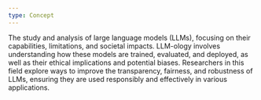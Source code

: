 ```yaml
---
type: Concept
---
```


The study and analysis of large language models (LLMs), focusing on their capabilities, limitations, and societal impacts. LLM-ology involves understanding how these models are trained, evaluated, and deployed, as well as their ethical implications and potential biases. Researchers in this field explore ways to improve the transparency, fairness, and robustness of LLMs, ensuring they are used responsibly and effectively in various applications.